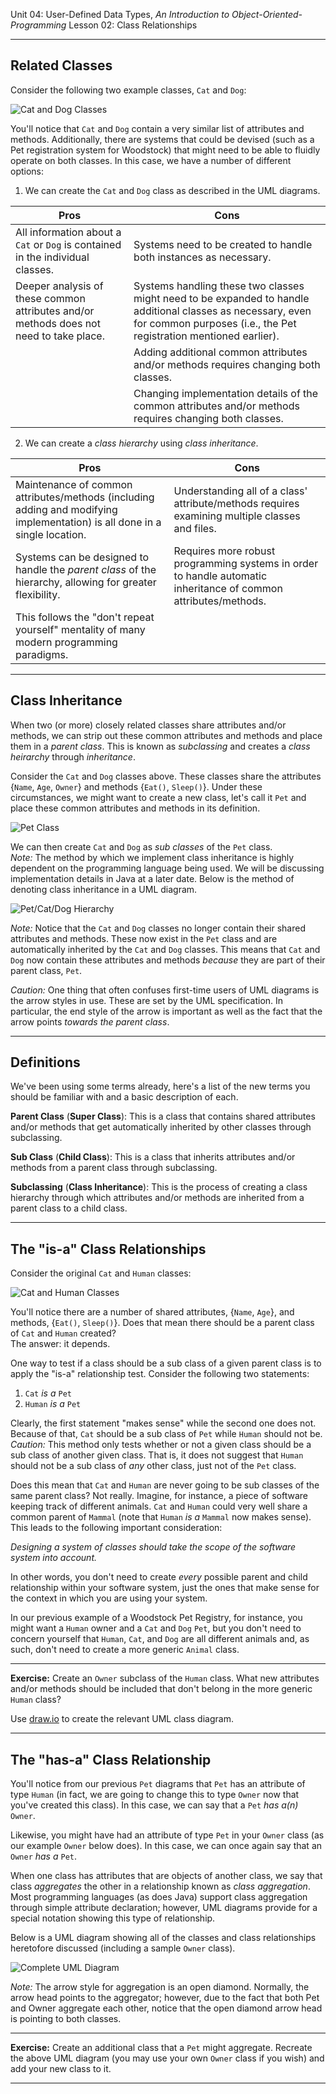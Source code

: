 Unit 04: User-Defined Data Types, _An Introduction to Object-Oriented-Programming_
Lesson 02: Class Relationships
***

Related Classes
---

Consider the following two example classes, `Cat` and `Dog`:

![Cat and Dog Classes](Images/CatDogClasses.png "Cat and Dog Classes")

You'll notice that `Cat` and `Dog` contain a very similar list of attributes and methods. Additionally, there are systems that could be devised (such as a Pet registration system for Woodstock) that might need to be able to fluidly operate on both classes. In this case, we have a number of different options:

1. We can create the `Cat` and `Dog` class as described in the UML diagrams.

| Pros | Cons |
| --- | --- |
| All information about a `Cat` or `Dog` is contained in the individual classes. | Systems need to be created to handle both instances as necessary. |
| Deeper analysis of these common attributes and/or methods does not need to take place. | Systems handling these two classes might need to be expanded to handle additional classes as necessary, even for common purposes (i.e., the Pet registration mentioned earlier). |
| | Adding additional common attributes and/or methods requires changing both classes. |
| | Changing implementation details of the common attributes and/or methods requires changing both classes. |

2. We can create a _class hierarchy_ using _class inheritance_.

| Pros | Cons |
| --- | --- |
| Maintenance of common attributes/methods (including adding and modifying implementation) is all done in a single location. | Understanding all of a class' attribute/methods requires examining multiple classes and files. |
| Systems can be designed to handle the _parent class_ of the hierarchy, allowing for greater flexibility. | Requires more robust programming systems in order to handle automatic inheritance of common attributes/methods. |
| This follows the "don't repeat yourself" mentality of many modern programming paradigms. | |

***

Class Inheritance
---

When two (or more) closely related classes share attributes and/or methods, we can strip out these common attributes and methods and place them in a _parent class_. This is known as _subclassing_ and creates a _class heirarchy_ through _inheritance_.

Consider the `Cat` and `Dog` classes above. These classes share the attributes {`Name`, `Age`, `Owner`} and methods {`Eat()`, `Sleep()`}. Under these circumstances, we might want to create a new class, let's call it `Pet` and place these common attributes and methods in its definition.

![Pet Class](Images/PetClass.png "Pet Class")

We can then create `Cat` and `Dog` as _sub classes_ of the `Pet` class.\
_Note:_ The method by which we implement class inheritance is highly dependent on the programming language being used. We will be discussing implementation details in Java at a later date. Below is the method of denoting class inheritance in a UML diagram.

![Pet/Cat/Dog Hierarchy](Images/PetCatDogClasses.png "Pet/Cat/Dog Hierarchy")

_Note:_ Notice that the `Cat` and `Dog` classes no longer contain their shared attributes and methods. These now exist in the `Pet` class and are automatically inherited by the `Cat` and `Dog` classes. This means that `Cat` and `Dog` now contain these attributes and methods _because_ they are part of their parent class, `Pet`.

_Caution:_ One thing that often confuses first-time users of UML diagrams is the arrow styles in use. These are set by the UML specification. In particular, the end style of the arrow is important as well as the fact that the arrow points _towards the parent class_.
***

Definitions
---

We've been using some terms already, here's a list of the new terms you should be familiar with and a basic description of each.

**Parent Class** (**Super Class**): This is a class that contains shared attributes and/or methods that get automatically inherited by other classes through subclassing.

**Sub Class** (**Child Class**): This is a class that inherits attributes and/or methods from a parent class through subclassing.

**Subclassing** (**Class Inheritance**): This is the process of creating a class hierarchy through which attributes and/or methods are inherited from a parent class to a child class.

***

The "is-a" Class Relationships
---

Consider the original `Cat` and `Human` classes:

![Cat and Human Classes](Images/CatHumanClasses.png "Cat and Human Classes")

You'll notice there are a number of shared attributes, {`Name`, `Age`}, and methods, {`Eat()`, `Sleep()`}. Does that mean there should be a parent class of `Cat` and `Human` created?\
The answer: it depends.

One way to test if a class should be a sub class of a given parent class is to apply the "is-a" relationship test. Consider the following two statements:

1. `Cat` _is a_ `Pet`
2. `Human` _is a_ `Pet`

Clearly, the first statement "makes sense" while the second one does not. Because of that, `Cat` should be a sub class of `Pet` while `Human` should not be.\
_Caution:_ This method only tests whether or not a given class should be a sub class of another given class. That is, it does not suggest that `Human` should not be a sub class of _any_ other class, just not of the `Pet` class.

Does this mean that `Cat` and `Human` are never going to be sub classes of the same parent class? Not really. Imagine, for instance, a piece of software keeping track of different animals. `Cat` and `Human` could very well share a common parent of `Mammal` (note that `Human` _is a_ `Mammal` now makes sense). This leads to the following important consideration:

_Designing a system of classes should take the scope of the software system into account._

In other words, you don't need to create _every_ possible parent and child relationship within your software system, just the ones that make sense for the context in which you are using your system.

In our previous example of a Woodstock Pet Registry, for instance, you might want a `Human` owner and a `Cat` and `Dog` `Pet`, but you don't need to concern yourself that `Human`, `Cat`, and `Dog` are all different animals and, as such, don't need to create a more generic `Animal` class.

***
**Exercise:** Create an `Owner` subclass of the `Human` class. What new attributes and/or methods should be included that don't belong in the more generic `Human` class?

Use [draw.io](http://draw.io) to create the relevant UML class diagram.
***

The "has-a" Class Relationship
---

You'll notice from our previous `Pet` diagrams that `Pet` has an attribute of type `Human` (in fact, we are going to change this to type `Owner` now that you've created this class). In this case, we can say that a `Pet` _has a(n)_ `Owner`.

Likewise, you might have had an attribute of type `Pet` in your `Owner` class (as our example `Owner` below does). In this case, we can once again say that an `Owner` _has a_ `Pet`.

When one class has attributes that are objects of another class, we say that class _aggregates_ the other in a relationship known as _class aggregation_. Most programming languages (as does Java) support class aggregation through simple attribute declaration; however, UML diagrams provide for a special notation showing this type of relationship.

Below is a UML diagram showing all of the classes and class relationships heretofore discussed (including a sample `Owner` class).

![Complete UML Diagram](Images/UMLComplete.png "Complete UML Diagram")

_Note:_ The arrow style for aggregation is an open diamond. Normally, the arrow head points to the aggregator; however, due to the fact that both Pet and Owner aggregate each other, notice that the open diamond arrow head is pointing to both classes.

***
**Exercise:** Create an additional class that a `Pet` might aggregate. Recreate the above UML diagram (you may use your own `Owner` class if you wish) and add your new class to it.
***
